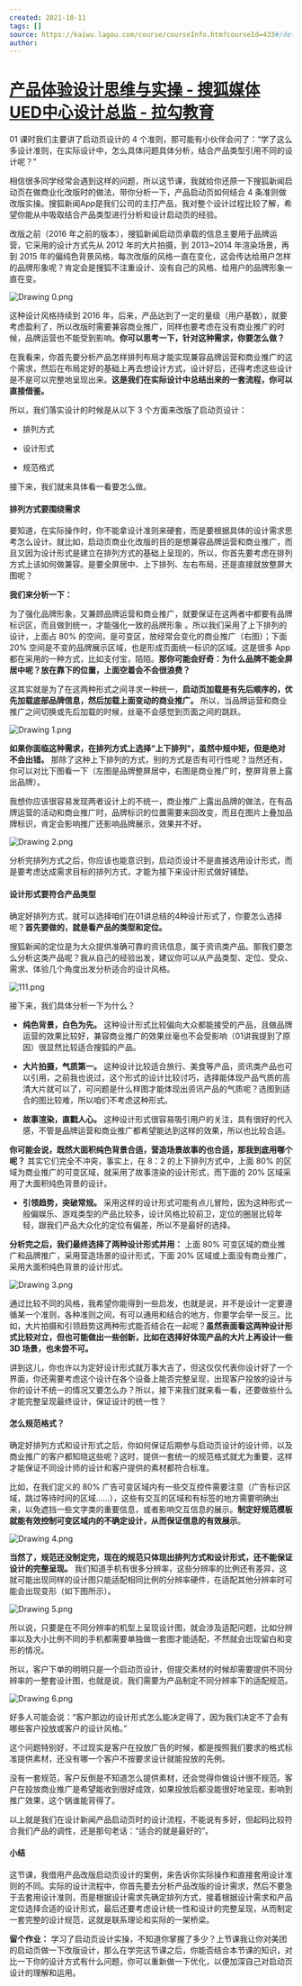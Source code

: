 ```yaml
---
created: 2021-10-11
tags: []
source: https://kaiwu.lagou.com/course/courseInfo.htm?courseId=433#/detail/pc?id=4448
author: 
---
```


# [产品体验设计思维与实操 - 搜狐媒体UED中心设计总监 - 拉勾教育](https://kaiwu.lagou.com/course/courseInfo.htm?courseId=433#/detail/pc?id=4448)


01 课时我们主要讲了启动页设计的 4 个准则，那可能有小伙伴会问了：“学了这么多设计准则，在实际设计中，怎么具体问题具体分析，结合产品类型引用不同的设计呢？”

相信很多同学经常会遇到这样的问题，所以这节课，我就给你还原一下搜狐新闻启动页在做商业化改版时的做法，带你分析一下，产品启动页如何结合 4 条准则做改版实操。搜狐新闻App是我们公司的主打产品，我对整个设计过程比较了解，希望你能从中吸取结合产品类型进行分析和设计启动页的经验。

改版之前（2016 年之前的版本），搜狐新闻启动页承载的信息主要用于品牌运营，它采用的设计方式先从 2012 年的大片拍摄，到 2013~2014 年渲染场景，再到 2015 年的偏纯色背景风格，每次改版的风格一直在变化，这会传达给用户怎样的品牌形象呢？肯定会是搜狐不注重设计、没有自己的风格、给用户的品牌形象一直在变。

![Drawing 0.png](https://s0.lgstatic.com/i/image/M00/42/F0/CgqCHl86ZKqASeXhAAiWwRrbwhs280.png)

这种设计风格持续到 2016 年，后来，产品达到了一定的量级（用户基数），就要考虑盈利了，所以改版时需要兼容商业推广，同样也要考虑在没有商业推广的时候，品牌运营也不能受到影响。**你可以思考一下，针对这种需求，你要怎么做？**

在我看来，你首先要分析产品怎样排列布局才能实现兼容品牌运营和商业推广的这个需求，然后在布局定好的基础上再去想设计方式，设计好后，还得考虑这些设计是不是可以完整地呈现出来。**这是我们在实际设计中总结出来的一套流程，你可以直接借鉴。**

所以，我们落实设计的时候是从以下 3 个方面来改版了启动页设计：

-   排列方式
    
-   设计形式
    
-   规范格式
    

接下来，我们就来具体看一看要怎么做。

#### 排列方式要围绕需求

要知道，在实际操作时，你不能拿设计准则来硬套，而是要根据具体的设计需求思考怎么设计。就比如，启动页商业化改版的目的是想兼容品牌运营和商业推广，而且又因为设计形式是建立在排列方式的基础上呈现的，所以，你首先要考虑在排列方式上该如何做兼容。是要全屏居中、上下排列、左右布局，还是直接就放整屏大图呢？

**我们来分析一下：**

为了强化品牌形象，又兼顾品牌运营和商业推广，就要保证在这两者中都要有品牌标识区，而且做到统一，才能强化一致的品牌形象 。所以我们采用了上下排列的设计，上面占 80% 的空间，是可变区，放经常会变化的商业推广（右图）；下面 20% 空间是不变的品牌展示区域，也是形成页面统一标识的区域。这是很多 App 都在采用的一种方式，比如支付宝，陌陌。**那你可能会好奇：为什么品牌不能全屏居中呢？放在靠下的位置，上面空着会不会很浪费？**

这其实就是为了在这两种形式之间寻求一种统一，**启动页加载是有先后顺序的，优先加载底部品牌信息，然后加载上面变动的商业推广。** 所以，当品牌运营和商业推广之间切换或先后加载的时候，丝毫不会感觉到页面之间的跳跃。

![Drawing 1.png](https://s0.lgstatic.com/i/image/M00/42/F0/CgqCHl86ZMqAVdjgAAX7pnb4DF4183.png)

**如果你面临这种需求，在排列方式上选择“上下排列”，虽然中规中矩，但是绝对不会出错。** 那除了这种上下排列的方式，别的方式是否有可行性呢？当然还有，你可以对比下图看一下（左图是品牌整屏居中，右图是商业推广时，整屏背景上露出品牌）。

我想你应该很容易发现两者设计上的不统一，商业推广上露出品牌的做法，在有品牌运营的活动和商业推广时，品牌标识的位置需要来回改变，而且在图片上叠加品牌标识，肯定会影响推广还影响品牌展示，效果并不好。

![Drawing 2.png](https://s0.lgstatic.com/i/image/M00/42/E5/Ciqc1F86ZNaAe6ArAAc01OpCuow337.png)

分析完排列方式之后，你应该也能意识到，启动页设计不是直接选用设计形式，而是要考虑达成需求目标的排列方式，才能为接下来设计形式做好铺垫。

#### 设计形式要符合产品类型

确定好排列方式，就可以选择咱们在01讲总结的4种设计形式了，你要怎么选择呢？**首先要做的，就是看产品的类型和定位。**

搜狐新闻的定位是为大众提供准确可靠的资讯信息，属于资讯类产品。那我们要怎么分析这类产品呢？我从自己的经验出发，建议你可以从产品类型、定位、受众、需求、体验几个角度出发分析适合的设计风格。

![111.png](https://s0.lgstatic.com/i/image/M00/43/2A/CgqCHl87QcaAWPY4AADteM3qEy4749.png)

接下来，我们具体分析一下为什么？

-   **纯色背景，白色为先。** 这种设计形式比较偏向大众都能接受的产品，且做品牌运营的效果比较好，兼容商业推广的效果丝毫也不会受影响（01讲我提到了原因）很显然比较适合搜狐的产品。
    
-   **大片拍摄，气质第一。** 这种设计比较适合旅行、美食等产品，资讯类产品也可以引用，之前我也说过，这个形式的设计比较讨巧，选择能体现产品气质的高清大片就可以了，可问题是什么样图才能体现出资讯产品的气质呢？选图到适合的图比较难，所以咱们不考虑这种形式。
    
-   **故事渲染，直戳人心。** 这种设计形式很容易吸引用户的关注，具有很好的代入感，不管是品牌运营和商业推广都希望能达到这样的效果，所以也比较合适。
    

**你可能会说，既然大面积纯色背景合适，营造场景故事的也合适，那我到底用哪个呢？** 其实它们完全不冲突，事实上，在 8：2 的上下排列方式中，上面 80% 的区域为商业推广的可变区域，就采用了故事渲染的设计形式，而下面的 20% 区域采用了大面积纯色背景的设计。

-   **引领趋势，突破常规。** 采用这样的设计形式可能有点儿冒险，因为这种形式一般偏娱乐、游戏类型的产品比较多，设计风格比较前卫，定位的圈层比较年轻，跟我们产品大众化的定位有偏差，所以不是最好的选择。
    

**分析完之后，我们最终选择了两种设计形式并用：** 上面 80% 可变区域的商业推广和品牌推广，采用营造场景的设计形式，下面 20% 区域或上面没有商业推广，采用大面积纯色背景的设计形式。

![Drawing 3.png](https://s0.lgstatic.com/i/image/M00/42/E5/Ciqc1F86ZQ2ARC5lAApdy94NmGM951.png)

通过比较不同的风格，我希望你能得到一些启发，也就是说，并不是设计一定要遵循某一个准则，各种准则之间，有可以通用和结合的地方，你要学会举一反三。比如，大片拍摄和引领趋势这两种形式能否结合在一起呢？**虽然表面看这两种设计形式比较对立，但也可能做出一些创新，比如在选择好体现产品的大片上再设计一些 3D 场景，也未尝不可。**

讲到这儿，你也许以为定好设计形式就万事大吉了，但这仅仅代表你设计好了一个界面，你还需要考虑这个设计在各个设备上能否完整呈现，出现客户投放的设计与你的设计不统一的情况又要怎么办？所以，接下来我们就来看一看，还要做些什么才能完整呈现最终设计，保证设计的统一性？

#### 怎么规范格式？

确定好排列方式和设计形式之后，你如何保证后期参与启动页设计的设计师，以及商业推广的客户都知晓这些呢？这时，提供一套统一的规范格式就尤为重要，这样才能保证不同设计师的设计和客户提供的素材都符合标准。

比如，在我们定义的 80% 广告可变区域内有一些交互控件需要注意（广告标识区域，跳过等待时间的区域……），这些有交互的区域和有标签的地方需要明确出来，以免遮挡一些文字类的重要信息，或者影响交互信息的展示。**制定好规范模板就能有效控制可变区域内的不确定设计，从而保证信息的有效展示**。

![Drawing 4.png](https://s0.lgstatic.com/i/image/M00/42/F0/CgqCHl86ZSOAXGARAAm57jxjOZ4745.png)

**当然了，规范还没制定完，现在的规范只体现出排列方式和设计形式，还不能保证设计的完整呈现。** 我们知道手机有很多分辨率，这些分辨率的比例还有差异，这就可能出现同样的设计图只能适配相同比例的分辨率硬件，在适配其他分辨率时可能会出现变形（如下图所示）。

![Drawing 5.png](https://s0.lgstatic.com/i/image/M00/42/F0/CgqCHl86ZSqAISWTAA34Ocr5-f4200.png)

所以说，只要是在不同分辨率的机型上呈现设计图，就会涉及适配问题，比如分辨率以及大小比例不同的手机都需要单独做一套图才能适配，不然就会出现留白和变形的情况。

所以，客户下单的明明只是一个启动页设计，但提交素材的时候却需要提供不同分辨率的一整套设计图，也就是说，我们需要为产品制定不同分辨率下的适配规范。

![Drawing 6.png](https://s0.lgstatic.com/i/image/M00/42/E5/Ciqc1F86ZTOAM6M5AAi7T9O-FeA007.png)

好多人可能会说：“客户那边的设计形式怎么能决定得了，因为我们决定不了会有哪些客户投放或客户的设计风格。”

这个问题特别好，不过现实是客户在投放广告的时候，都是按照我们要求的格式标准提供素材，还没有哪一个客户不按要求设计就能投放的先例。

没有一套规范，客户反倒是不知道怎么提供素材，还会觉得你做设计很不规范。客户在投放商业推广是希望能收到很好成效，如果投放后都没能很好地呈现，影响到推广效果，这个锅谁能背得了。

以上就是我们在设计新闻产品启动页时的设计流程，不能说有多好，但起码比较符合我们产品的调性，还是那句老话：“适合的就是最好的”。

#### 小结

这节课，我借用产品改版启动页设计的案例，来告诉你实际操作和直接套用设计准则的不同。实际的设计流程中，你首先要去分析产品改版的设计需求，然后不要急于去套用设计准则，而是根据设计需求先确定排列方式，接着根据设计需求和产品定位选择合适的设计形式，最后还要考虑设计统一性和设计的完整呈现，从而制定一套完整的设计规范，这就是联系理论和实际的一架桥梁。

**留个作业：** 学习了启动页设计实操，不知道你掌握了多少？上节课我让你对美团的启动页做一下改版设计，那么在学完这节课之后，你能否结合本节课的知识，对比一下你的设计方式有什么问题，你可以重新做一下优化，以便加深自己对启动页设计的理解和运用。
